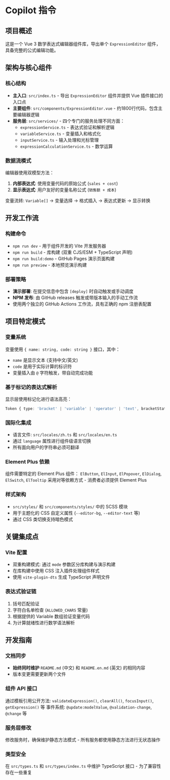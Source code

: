 # Copilot 指令

## 项目概述

这是一个 Vue 3 数学表达式编辑器组件库，导出单个 `ExpressionEditor` 组件，具备完整的公式编辑功能。

## 架构与核心组件

### 核心结构
- **主入口**: `src/index.ts` - 导出 `ExpressionEditor` 组件并提供 Vue 插件接口的入口点
- **主要组件**: `src/components/ExpressionEditor.vue` - 约1800行代码，包含主要编辑器逻辑
- **服务层**: `src/services/` - 四个专门的服务处理不同方面：
  - `expressionService.ts` - 表达式验证和解析逻辑
  - `variableService.ts` - 变量插入和格式化
  - `inputService.ts` - 输入处理和光标管理
  - `expressionCalculationService.ts` - 数学运算

### 数据流模式
编辑器使用双模型方法：
1. **内部表达式**: 使用变量代码的原始公式 (`sales + cost`)
2. **显示表达式**: 用户友好的变量名称公式 (`销售额 + 成本`)

变量流转: `Variable[]` → 变量选择 → 格式插入 → 表达式更新 → 显示转换

## 开发工作流

### 构建命令
- `npm run dev` - 用于组件开发的 Vite 开发服务器
- `npm run build` - 库构建 (双重 CJS/ESM + TypeScript 声明)
- `npm run build:demo` - GitHub Pages 演示页面构建
- `npm run preview` - 本地预览演示构建

### 部署策略
- **演示部署**: 在提交信息中包含 `[deploy]` 时自动触发或手动调度
- **NPM 发布**: 由 GitHub releases 触发或带版本输入的手动工作流
- 使用两个独立的 GitHub Actions 工作流，具有正确的 npm 注册表配置

## 项目特定模式

### 变量系统
变量使用 `{ name: string, code: string }` 接口，其中：
- `name` 是显示文本 (支持中文/英文)
- `code` 是用于实际计算的标识符
- 变量插入由 `@` 字符触发，带自动完成功能

### 基于标记的表达式解析
显示层使用标记化进行语法高亮：
```typescript
Token { type: 'bracket' | 'variable' | 'operator' | 'text', bracketStatus: 'matched' | 'unmatched', bracketIndex: number }
```

### 国际化集成
- 语言文件: `src/locales/zh.ts` 和 `src/locales/en.ts`
- 通过 `language` 属性进行组件级语言切换
- 所有面向用户的字符串必须可翻译

### Element Plus 依赖
组件需要特定的 Element Plus 组件：
`ElButton`, `ElInput`, `ElPopover`, `ElDialog`, `ElSwitch`, `ElTooltip`
采用对等依赖方式 - 消费者必须提供 Element Plus

### 样式架构
- `src/styles/` 和 `src/components/styles/` 中的 SCSS 模块
- 用于主题化的 CSS 自定义属性 (`--editor-bg`, `--editor-text` 等)
- 通过 CSS 类切换支持暗色模式

## 关键集成点

### Vite 配置
- 双重构建模式: 通过 `mode` 参数区分库构建与演示构建
- 在库构建中使用 CSS 注入插件处理组件样式
- 使用 `vite-plugin-dts` 生成 TypeScript 声明文件

### 表达式验证链
1. 括号匹配验证
2. 字符白名单检查 (`ALLOWED_CHARS` 常量)
3. 根据提供的 Variable 数组验证变量代码
4. 为计算就绪性进行数学语法解析

## 开发指南

### 文档同步
- **始终同时维护** `README.md` (中文) 和 `README.en.md` (英文) 的相同内容
- 版本变更需要更新两个文件

### 组件 API 接口
通过模板引用公开方法: `validateExpression()`, `clearAll()`, `focusInput()`, `getExpression()` 等
事件系统: `@update:modelValue`, `@validation-change`, `@change` 等

### 服务层修改
修改服务时，确保维护静态方法模式 - 所有服务都使用静态方法进行无状态操作

### 类型安全
在 `src/types.ts` 和 `src/types/index.ts` 中维护 TypeScript 接口 - 为了兼容性存在一些重复
